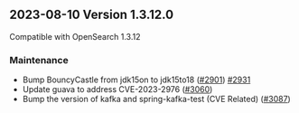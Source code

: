 ## 2023-08-10 Version 1.3.12.0

Compatible with OpenSearch 1.3.12

### Maintenance

* Bump BouncyCastle from jdk15on to jdk15to18 ([#2901](https://github.com/opensearch-project/security/pull/2901)) [#2931](https://github.com/opensearch-project/security/pull/2931)
* Update guava to address CVE-2023-2976 ([#3060](https://github.com/opensearch-project/security/pull/3060))
* Bump the version of kafka and spring-kafka-test (CVE Related) ([#3087](https://github.com/opensearch-project/security/pull/3087))
